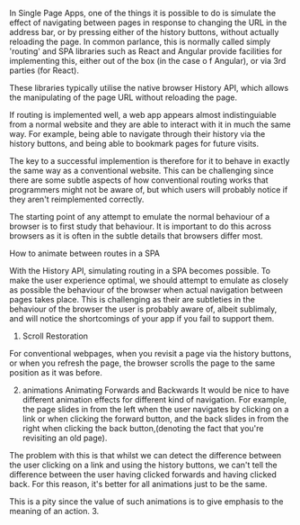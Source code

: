 In Single Page Apps, one of the things it is possible to do is simulate the effect of navigating between pages in response to changing the URL in the address bar, or by pressing either of the history buttons, without actually reloading the page. In common parlance, this is normally called simply 'routing' and SPA libraries such as React and Angular provide facilities for implementing this, either out of the box (in the case o f Angular), or via 3rd parties (for React).

These libraries typically utilise the native browser History API, which allows the manipulating of the page URL without reloading the page.

If routing is implemented well, a web app appears almost indistinguiable from a normal website and they are able to interact with it in much the same way. For example, being able to navigate through their history via the history buttons, and being able to bookmark pages for future visits.

The key to a successful implemention is therefore for it to behave in exactly the same way as a conventional website. This can be challenging since there are some subtle aspects of how conventional routing works  that programmers might not be aware of, but which users will probably notice if they aren't reimplemented correctly.  


The starting point of any attempt to emulate the normal behaviour of a browser is to first study that behaviour. It is important to do this across browsers as it is often in the subtle details that browsers differ most.


How to animate between routes in a SPA

With the History API, simulating routing in a SPA becomes possible. To make the user experience optimal, we should attempt to emulate as closely as possible the behaviour of the browser when actual navigation between pages takes place. This is challenging as their are subtleties in the behaviour of the browser the user is probably aware of, albeit sublimaly, and will notice the shortcomings of your app if you fail to support them.

1. Scroll Restoration

For conventional webpages, when you revisit a page via the history buttons, or when you refresh the page, the browser scrolls the page to the same position as it was before.

2. animations
Animating Forwards and Backwards
It would be nice to have different animation effects for different kind of navigation.
For example, the page slides in from the left when the user navigates by clicking on a link or when clicking the forward button, and the back slides in from the right when clicking the back button,(denoting the fact that you're revisiting an old page).

The problem with this is that whilst we can detect the difference between the user clicking on a link and using the history buttons, we can't tell the difference between the user having clicked forwards and having clicked back. For this reason, it's better for all animations just to be the same. 

This is a pity since the value of such animations is to give emphasis to the meaning of an action.
3. 
